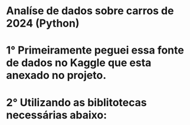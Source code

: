 # Analíse de dados sobre carros de 2024 (Python)
# 1° Primeiramente peguei essa fonte de dados no Kaggle que esta anexado no projeto.
# 2° Utilizando as biblitotecas necessárias abaixo:


